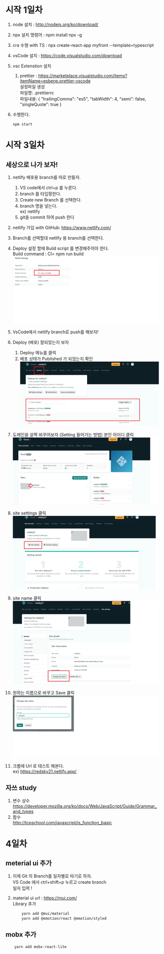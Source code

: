 # 시작 1일차

1.  node 설치 : http://nodejs.org/ko/download/

2.  npx 설치 명령어 : npm install npx -g

3.  cra 수행 with TS : npx create-react-app myfront --template=typescript

4.  vsCode 설치 : https://code.visualstudio.com/download

5.  vsc Extenstion 설치
    1.  prettier : https://marketplace.visualstudio.com/items?itemName=esbenp.prettier-vscode  
        설정파일 생성  
        파일명: .prettierrc  
         파일내용:
                {
                    "trailingComma": "es5",
                    "tabWidth": 4,
                    "semi": false,
                    "singleQuote": true
                }
6.  수행한다.

        npm start

# 시작 3일차

## 세상으로 나가 보자!

1. netlify 배포용 branch를 따로 만들자.

   1. VS code에서 ctrl+p 를 누른다.
   2. branch 를 타입핑한다.
   3. Create new Branch 를 선택한다.
   4. branch 명을 넣는다.  
      ex) netlify
   5. git을 commit 하여 push 한다

1. netlify 가입 with GitHub: https://www.netlify.com/
1. Branch를 선택할대 netlify 용 branch를 선택한다.

1. Deploy 설정 할때 Build script 를 변경해주어야 한다.  
    Build command : CI= npm run build  
   ![캡처](/public/md/netlify_setup.png)

1. VsCode에서 netlify branch로 push를 해보자!

1. Deploy (배포) 잘되었는지 보자

   1. Deploy 메뉴를 클릭
   2. 배포 상태가 Published 가 되었는지 확인 ![캡처](/public/md/netlify_setup6.png)

1. 도메인을 살짝 바꾸어보자 (Setting 들어가는 방법) 본인 아이디 클릭 ![캡처](/public/md/netlify_setup2.png)

1. site settings 클릭 ![캡처](/public/md/netlify_setup3.png)

1. site name 클릭 ![캡처](/public/md/netlify_setup4.png)

1. 원하는 이름으로 바꾸고 Save 클릭 ![캡처](/public/md/netlify_setup5.png)

1. 크롬에 Url 로 테스트 해본다.  
   ex) https://redsky21.netlify.app/

## 자쓰 study

1. 변수 상수  
   https://developer.mozilla.org/ko/docs/Web/JavaScript/Guide/Grammar_and_types
2. 함수  
   http://tcpschool.com/javascript/js_function_basic

# 4일차

## meterial ui 추가

1.  이제 Git 의 Branch를 일자별로 따기로 하자.  
    VS Code 에서 ctrl+shift+p 누르고 create branch  
    일자 입력 !
2.  material ui url : https://mui.com/  
    Library 추가

            yarn add @mui/material
            yarn add @emotion/react @emotion/styled

## mobx 추가

        yarn add mobx-react-lite
